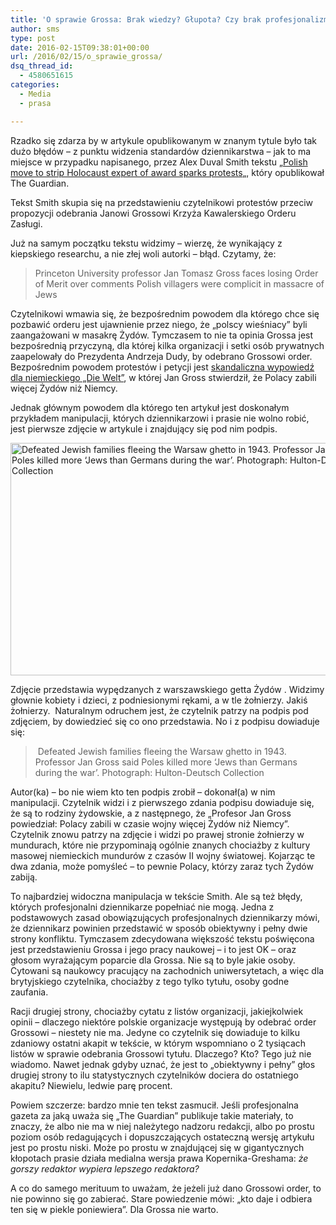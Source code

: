 ```yaml
---
title: 'O sprawie Grossa: Brak wiedzy? Głupota? Czy brak profesjonalizmu?'
author: sms
type: post
date: 2016-02-15T09:38:01+00:00
url: /2016/02/15/o_sprawie_grossa/
dsq_thread_id:
  - 4580651615
categories:
  - Media
  - prasa

---
```

Rzadko się zdarza by w artykule opublikowanym w znanym tytule było tak dużo błędów &#8211; z punktu widzenia standardów dziennikarstwa &#8211; jak to ma miejsce w przypadku napisanego, przez Alex Duval Smith tekstu &#8222;<a href="http://www.theguardian.com/world/2016/feb/14/academics-defend-historian-over-polish-jew-killings-claims?CMP=share_btn_tw" target="_blank">Polish move to strip Holocaust expert of award sparks protests</a>&#8222;, który opublikował The Guardian.<!--more-->

Tekst Smith skupia się na przedstawieniu czytelnikowi protestów przeciw propozycji odebrania Janowi Grossowi Krzyża Kawalerskiego Orderu Zasługi.

Już na samym początku tekstu widzimy &#8211; wierzę, że wynikający z kiepskiego researchu, a nie złej woli autorki &#8211; błąd. Czytamy, że:

> Princeton University professor Jan Tomasz Gross faces losing Order of Merit over comments Polish villagers were complicit in massacre of Jews

Czytelnikowi wmawia się, że bezpośrednim powodem dla którego chce się pozbawić orderu jest ujawnienie przez niego, że &#8222;polscy wieśniacy&#8221; byli zaangażowani w masakrę Żydów. Tymczasem to nie ta opinia Grossa jest bezpośrednią przyczyną, dla której kilka organizacji i setki osób prywatnych zaapelowały do Prezydenta Andrzeja Dudy, by odebrano Grossowi order. Bezpośrednim powodem protestów i petycji jest <a href="http://www.welt.de/debatte/kommentare/article146355392/Die-Osteuropaeer-haben-kein-Schamgefuehl.html" target="_blank">skandaliczna wypowiedź dla niemieckiego &#8222;Die Welt&#8221;</a>, w której Jan Gross stwierdził, że Polacy zabili więcej Żydów niż Niemcy.

Jednak głównym powodem dla którego ten artykuł jest doskonałym przykładem manipulacji, których dziennikarzowi i prasie nie wolno robić, jest pierwsze zdjęcie w artykule i znajdujący się pod nim podpis.

<img class="aligncenter size-full wp-image-1532" src="http://dziennikarz.pl/wp-content/uploads/2016/02/getto.jpg" alt=" Defeated Jewish families fleeing the Warsaw ghetto in 1943. Professor Jan Grosssaid Poles killed more ‘Jews than Germans during the war’. Photograph: Hulton-Deutsch Collection" width="620" height="372" srcset="http://dziennikarz.pl/wp-content/uploads/2016/02/getto.jpg 620w, http://dziennikarz.pl/wp-content/uploads/2016/02/getto-300x180.jpg 300w" sizes="(max-width: 709px) 85vw, (max-width: 909px) 67vw, (max-width: 984px) 61vw, (max-width: 1362px) 45vw, 600px" />

Zdjęcie przedstawia wypędzanych z warszawskiego getta Żydów . Widzimy głownie kobiety i dzieci, z podniesionymi rękami, a w tle żołnierzy. Jakiś żołnierzy.  Naturalnym odruchem jest, że czytelnik patrzy na podpis pod zdjęciem, by dowiedzieć się co ono przedstawia. No i z podpisu dowiaduje się:

>  Defeated Jewish families fleeing the Warsaw ghetto in 1943. Professor Jan Gross said Poles killed more ‘Jews than Germans during the war’. Photograph: Hulton-Deutsch Collection

Autor(ka) &#8211; bo nie wiem kto ten podpis zrobił &#8211; dokonał(a) w nim manipulacji. Czytelnik widzi i z pierwszego zdania podpisu dowiaduje się, że są to rodziny żydowskie, a z następnego, że &#8222;Profesor Jan Gross powiedział: Polacy zabili w czasie wojny więcej Żydów niż Niemcy&#8221;. Czytelnik znowu patrzy na zdjęcie i widzi po prawej stronie żołnierzy w mundurach, które nie przypominają ogólnie znanych chociażby z kultury masowej niemieckich mundurów z czasów II wojny światowej. Kojarząc te dwa zdania, może pomyśleć &#8211; to pewnie Polacy, którzy zaraz tych Żydów zabiją.

To najbardziej widoczna manipulacja w tekście Smith. Ale są też błędy, których profesjonalni dziennikarze popełniać nie mogą. Jedna z podstawowych zasad obowiązujących profesjonalnych dziennikarzy mówi, że dziennikarz powinien przedstawić w sposób obiektywny i pełny dwie strony konfliktu. Tymczasem zdecydowana większość tekstu poświęcona jest przedstawieniu Grossa i jego pracy naukowej &#8211; i to jest OK &#8211; oraz głosom wyrażającym poparcie dla Grossa. Nie są to byle jakie osoby. Cytowani są naukowcy pracujący na zachodnich uniwersytetach, a więc dla brytyjskiego czytelnika, chociażby z tego tylko tytułu, osoby godne zaufania.

Racji drugiej strony, chociażby cytatu z listów organizacji, jakiejkolwiek opinii &#8211; dlaczego niektóre polskie organizacje występują by odebrać order Grossowi &#8211; niestety nie ma. Jedyne co czytelnik się dowiaduje to kilku zdaniowy ostatni akapit w tekście, w którym wspomniano o 2 tysiącach listów w sprawie odebrania Grossowi tytułu. Dlaczego? Kto? Tego już nie wiadomo. Nawet jednak gdyby uznać, że jest to &#8222;obiektywny i pełny&#8221; głos drugiej strony to ilu statystycznych czytelników dociera do ostatniego akapitu? Niewielu, ledwie parę procent.

Powiem szczerze: bardzo mnie ten tekst zasmucił. Jeśli profesjonalna gazeta za jaką uważa się &#8222;The Guardian&#8221; publikuje takie materiały, to znaczy, że albo nie ma w niej należytego nadzoru redakcji, albo po prostu poziom osób redagujących i dopuszczających ostateczną wersję artykułu jest po prostu niski. Może po prostu w znajdującej się w gigantycznych kłopotach prasie działa medialna wersja prawa Kopernika-Greshama: _że gorszy redaktor wypiera lepszego redaktora?_

A co do samego merituum to uważam, że jeżeli już dano Grossowi order, to nie powinno się go zabierać. Stare powiedzenie mówi: &#8222;kto daje i odbiera ten się w piekle poniewiera&#8221;. Dla Grossa nie warto.

&nbsp;